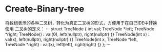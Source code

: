 # Create-Binary-tree
将数组表示的各种二叉树，转化为真正二叉树的形式，方便用于在自己IDE中转换使用
二叉树的定义：
···
struct TreeNode {
      int val;
      TreeNode *left;
      TreeNode *right;
      TreeNode() : val(0), left(nullptr), right(nullptr) {}
      TreeNode(int x) : val(x), left(nullptr), right(nullptr) {}
      TreeNode(int x, TreeNode *left, TreeNode *right) : val(x), left(left), right(right) {}
  };
···
